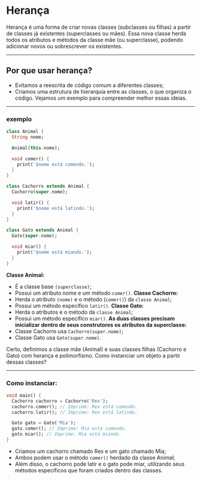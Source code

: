 # Herança

Herança é uma forma de criar novas classes (subclasses ou filhas) a partir de classes já existentes (superclasses ou mães). Essa nova classe herda todos os atributos e métodos da classe mãe (ou superclasse), podendo adicionar novos ou sobrescrever os existentes.

---

## Por que usar herança?
- Evitamos a reescrita de código comum a diferentes classes;
- Criamos uma estrutura de hierarquia entre as classes, o que organiza o código.
Vejamos um exemplo para compreender melhor essas ideias.

---

### exemplo

```dart
class Animal {
  String nome;

  Animal(this.nome);

  void comer() {
    print('$nome está comendo.');
  }
}

class Cachorro extends Animal {
  Cachorro(super.nome);

  void latir() {
    print('$nome está latindo.');
  }
}

class Gato extends Animal {
  Gato(super.nome);

  void miar() {
    print('$nome está miando.');
  }
}
```

**Classe Animal:**
- É a classe base `(superclasse)`;
- Possui um atributo nome e um método `comer()`.
**Classe Cachorro:**
- Herda o atributo `(nome)` e o método (`comer()`) da `classe Animal`;
- Possui um método específico `latir()`.
**Classe Gato:**
- Herda o atributos e o método da `classe Animal`;
- Possui um método específico `miar()`.
**As duas classes precisam inicializar dentro de seus construtores os atributos da superclasse:**
- Classe Cachorro usa `Cachorro(super.nome)`;
- Classe Gato usa `Gato(super.nome)`.

Certo, definimos a classe mãe (Animal) e suas classes filhas (Cachorro e Gato) com herança e polimorfismo. Como instanciar um objeto a partir dessas classes?

---

### Como instanciar:

```dart
void main() {
  Cachorro cachorro = Cachorro('Rex');
  cachorro.comer(); // Imprime: Rex está comendo.
  cachorro.latir(); // Imprime: Rex está latindo.

  Gato gato = Gato('Mia');
  gato.comer(); // Imprime: Mia está comendo.
  gato.miar(); // Imprime: Mia está miando.
}  
```
- Criamos um cachorro chamado Rex e um gato chamado Mia;
- Ambos podem usar o método `comer()` herdado da classe Animal;
- Além disso, o cachorro pode latir e o gato pode miar, utilizando seus métodos específicos que foram criados dentro das classes.

